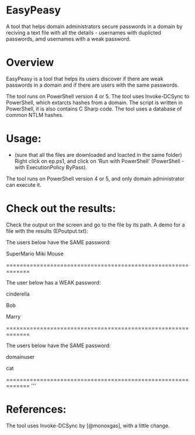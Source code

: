 # EasyPeasy
A tool that helps domain administrators secure passwords in a domain by reciving a text file with all the details - usernames with duplicted passwords, amd usernames with a weak password.

# Overview
EasyPeasy is a tool that helps its users discover if there are weak passwords in a domain and if there are users with the same passwords.


The tool runs on PowerShell version 4 or 5.
The tool uses Invoke-DCSync to PowerShell, which extarcts hashes from a domain. 
The script is written in PowerShell, it is also contains C Sharp code. 
The tool uses a database of common NTLM hashes.

# Usage:

- (sure that all the files are downloaded and loacted in the same folder) Right click on ep.ps1, and click on 'Run with PowerShell' (PowerShell - with ExecutionPolicy ByPass).

The tool runs on PowerShell version 4 or 5, and only domain administrator can execute it.
# Check out the results:

 Check the output on the screen and go to the file by its path.
 A demo for a file with the results (EPoutput.txt):

 The users below have the SAME password:
 
SuperMario
Miki Mouse

=============================================================

The user below has a WEAK password:

cinderella

Bob

Marry

=============================================================

The users below have the SAME password:

domainuser

cat

=============================================================
'''
 # References:
 The tool uses Invoke-DCSync by [@monoxgas], with a little change.
